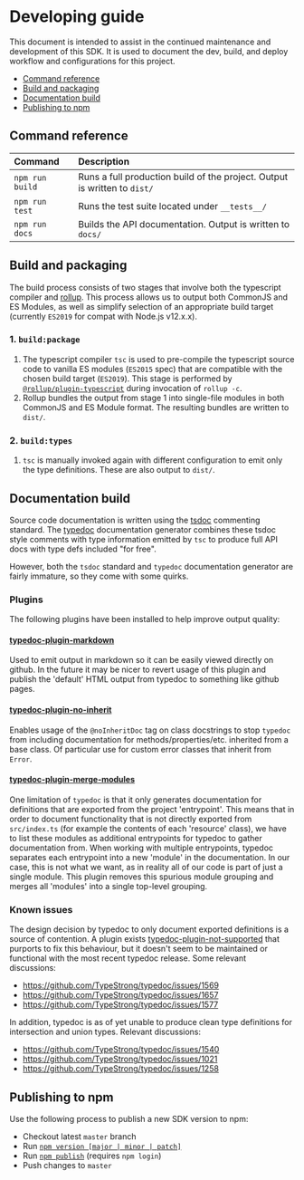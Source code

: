 # Developing guide
This document is intended to assist in the continued maintenance and development of this SDK.
It is used to document the dev, build, and deploy workflow and configurations for this project.

- [Command reference](#command-reference)
- [Build and packaging](#build-and-packaging)
- [Documentation build](#documentation-build)
- [Publishing to npm](#publishing-to-npm)

## Command reference

| Command           | Description                                                               |
|:------------------|:--------------------------------------------------------------------------|
| `npm run build`   | Runs a full production build of the project. Output is written to `dist/` |
| `npm run test`    | Runs the test suite located under `__tests__/`                            |
| `npm run docs`    | Builds the API documentation. Output is written to `docs/`                |


## Build and packaging
The build process consists of two stages that involve both the typescript compiler and
[rollup](https://rollupjs.org). This process allows us to output both CommonJS and ES Modules, as
well as simplify selection of an appropriate build target (currently `ES2019` for compat with 
Node.js v12.x.x).

### 1. `build:package`
1. The typescript compiler `tsc` is used to pre-compile the typescript source code to vanilla ES
  modules (`ES2015` spec) that are compatible with the chosen build target (`ES2019`). This stage is
  performed by [`@rollup/plugin-typescript`](https://github.com/rollup/plugins/tree/master/packages/typescript)
  during invocation of `rollup -c`.
2. Rollup bundles the output from stage 1 into single-file modules in both CommonJS and ES Module
  format. The resulting bundles are written to `dist/`.

### 2. `build:types`
1. `tsc` is manually invoked again with different configuration to emit only the type definitions.
  These are also output to `dist/`.


## Documentation build
Source code documentation is written using the [tsdoc](https://tsdoc.org/) commenting standard. The
[typedoc](https://github.com/TypeStrong/typedoc) documentation generator combines these tsdoc style
comments with type information emitted by `tsc` to produce full API docs with type defs included
"for free".

However, both the `tsdoc` standard and `typedoc` documentation generator are fairly immature, so
they come with some quirks.

### Plugins
The following plugins have been installed to help improve output quality:

#### [typedoc-plugin-markdown](https://www.npmjs.com/package/typedoc-plugin-markdown)
Used to emit output in markdown so it can be easily viewed directly on github. In the future it may be
nicer to revert usage of this plugin and publish the 'default' HTML output from typedoc to something
like github pages.

#### [typedoc-plugin-no-inherit](https://www.npmjs.com/package/typedoc-plugin-no-inherit)
Enables usage of the `@noInheritDoc` tag on class docstrings to stop `typedoc` from including
documentation for methods/properties/etc. inherited from a base class. Of particular use for custom
error classes that inherit from `Error`.

#### [typedoc-plugin-merge-modules](https://www.npmjs.com/package/typedoc-plugin-merge-modules)
One limitation of `typedoc` is that it only generates documentation for definitions that are
exported from the project 'entrypoint'. This means that in order to document functionality that is
not directly exported from `src/index.ts` (for example the contents of each 'resource' class), we have
to list these modules as additional entrypoints for typedoc to gather documentation from. When
working with multiple entrypoints, typedoc separates each entrypoint into a new 'module' in the
documentation. In our case, this is not what we want, as in reality all of our code is part of just
a single module. This plugin removes this spurious module grouping and merges all 'modules' into a
single top-level grouping.

### Known issues
The design decision by typedoc to only document exported definitions is a source of contention. A
plugin exists [typedoc-plugin-not-supported](https://www.npmjs.com/package/typedoc-plugin-not-exported)
that purports to fix this behaviour, but it doesn't seem to be maintained or functional with the most
recent typedoc release. Some relevant discussions:

- https://github.com/TypeStrong/typedoc/issues/1569
- https://github.com/TypeStrong/typedoc/issues/1657
- https://github.com/TypeStrong/typedoc/issues/1577

In addition, typedoc is as of yet unable to produce clean type definitions for intersection and union
types. Relevant discussions:

- https://github.com/TypeStrong/typedoc/issues/1540
- https://github.com/TypeStrong/typedoc/issues/1021
- https://github.com/TypeStrong/typedoc/issues/1258


## Publishing to npm
Use the following process to publish a new SDK version to npm:
- Checkout latest `master` branch
- Run [`npm version [major | minor | patch]`](https://docs.npmjs.com/cli/v7/commands/npm-version)
- Run [`npm publish`](https://docs.npmjs.com/cli/v7/commands/npm-publish) (requires `npm login`)
- Push changes to `master`
